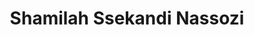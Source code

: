 ---
title: Shamilah Ssekandi Nassozi
organization: Humanitarian OpenStreetMap Team
country: Uganda
image: https://www.hotosm.org/uploads/ShamilahNassozi.jpg
---